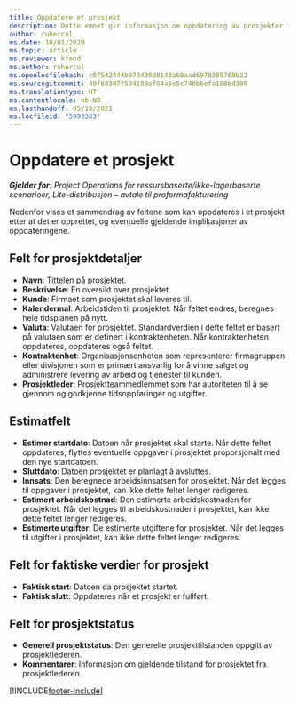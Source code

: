 ```yaml
---
title: Oppdatere et prosjekt
description: Dette emnet gir informasjon om oppdatering av prosjekter i Project Operations.
author: ruhercul
ms.date: 10/01/2020
ms.topic: article
ms.reviewer: kfend
ms.author: ruhercul
ms.openlocfilehash: c07542444b970430d8143a60aad6970305769b22
ms.sourcegitcommit: 40f68387f594180af64a5e5c748b6efa188bd300
ms.translationtype: HT
ms.contentlocale: nb-NO
ms.lasthandoff: 05/10/2021
ms.locfileid: "5993383"
---
```

# <a name="update-a-project"></a>Oppdatere et prosjekt

_**Gjelder for:** Project Operations for ressursbaserte/ikke-lagerbaserte scenarioer, Lite-distribusjon – avtale til proformafakturering_

Nedenfor vises et sammendrag av feltene som kan oppdateres i et prosjekt etter at det er opprettet, og eventuelle gjeldende implikasjoner av oppdateringene.

## <a name="project-detail-fields"></a>Felt for prosjektdetaljer

- **Navn**: Tittelen på prosjektet.
- **Beskrivelse**: En oversikt over prosjektet.
- **Kunde**: Firmaet som prosjektet skal leveres til.
- **Kalendermal**: Arbeidstiden til prosjektet. Når feltet endres, beregnes hele tidsplanen på nytt.
- **Valuta**: Valutaen for prosjektet. Standardverdien i dette feltet er basert på valutaen som er definert i kontraktenheten. Når kontraktenheten oppdateres, oppdateres også feltet.
- **Kontraktenhet**: Organisasjonsenheten som representerer firmagruppen eller divisjonen som er primært ansvarlig for å vinne salget og administrere levering av arbeid og tjenester til kunden. 
- **Prosjektleder**: Prosjektteammedlemmet som har autoriteten til å se gjennom og godkjenne tidsoppføringer og utgifter.

## <a name="estimate-fields"></a>Estimatfelt

- **Estimer startdato**: Datoen når prosjektet skal starte. Når dette feltet oppdateres, flyttes eventuelle oppgaver i prosjektet proporsjonalt med den nye startdatoen.
- **Sluttdato**: Datoen prosjektet er planlagt å avsluttes.
- **Innsats**: Den beregnede arbeidsinnsatsen for prosjektet. Når det legges til oppgaver i prosjektet, kan ikke dette feltet lenger redigeres.
- **Estimert arbeidskostnad**: Den estimerte arbeidskostnaden for prosjektet. Når det legges til arbeidskostnader i prosjektet, kan ikke dette feltet lenger redigeres.
- **Estimerte utgifter**: De estimerte utgiftene for prosjektet. Når det legges til utgifter i prosjektet, kan ikke dette feltet lenger redigeres.

## <a name="project-actual-fields"></a>Felt for faktiske verdier for prosjekt
- **Faktisk start**: Datoen da prosjektet startet.
- **Faktisk slutt**: Oppdateres når et prosjekt er fullført.

## <a name="project-status-fields"></a>Felt for prosjektstatus

- **Generell prosjektstatus**: Den generelle prosjekttilstanden oppgitt av prosjektlederen.
- **Kommentarer**: Informasjon om gjeldende tilstand for prosjektet fra prosjektlederen.



[!INCLUDE[footer-include](../includes/footer-banner.md)]